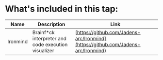 # What's included in this tap:
|Name| Description| Link|
|---|----|----|
| Ironmind | Brainf*ck interpreter and code execution visualizer | [https://github.com/Jadens-arc/Ironmind](https://github.com/Jadens-arc/Ironmind)

